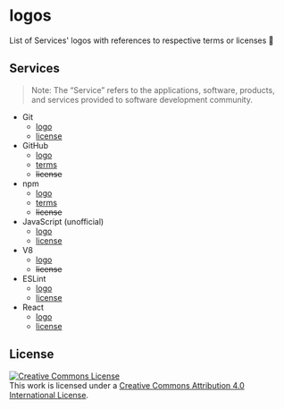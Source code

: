 # logos
List of Services' logos with references to respective terms or licenses 📑

## Services

> Note: The “Service” refers to the applications, software, products, and services provided to software development community.

- Git
  - [logo](https://git-scm.com/downloads/logos)
  - [license](https://creativecommons.org/licenses/by/3.0/)
- GitHub
  - [logo](https://github.com/logos)
  - [terms](https://github.com/logos)
  - ~~license~~
- npm
  - [logo](https://github.com/npm/logos/blob/master/%22npm%22%20lockup/npm.svg)
  - [terms](https://www.npmjs.com/policies/trademark#the-npm-trademark-policy)
  - ~~license~~
- JavaScript (unofficial)
  - [logo](https://github.com/voodootikigod/logo.js/blob/master/js.svg)
  - [license](https://github.com/voodootikigod/logo.js/blob/master/LICENSE)
- V8
  - [logo](https://github.com/v8/v8/wiki/images/v8logo.svg)
  - ~~license~~
- ESLint
  - [logo](https://github.com/eslint/eslint.github.io/blob/master/img/logo.svg)
  - [license](https://github.com/eslint/eslint.github.io/blob/master/LICENSE)
- React
  - [logo](https://github.com/reactjs/reactjs.org/blob/master/src/icons/logo.svg)
  - [license](https://github.com/reactjs/reactjs.org/blob/master/LICENSE-DOCS.md)

## License

<a rel="license" href="http://creativecommons.org/licenses/by/4.0/"><img alt="Creative Commons License" style="border-width:0" src="https://i.creativecommons.org/l/by/4.0/88x31.png" /></a><br />This work is licensed under a <a rel="license" href="http://creativecommons.org/licenses/by/4.0/">Creative Commons Attribution 4.0 International License</a>.
